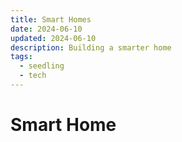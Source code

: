 ```yaml
---
title: Smart Homes
date: 2024-06-10
updated: 2024-06-10
description: Building a smarter home
tags:
  - seedling
  - tech
---
```

# Smart Home 
